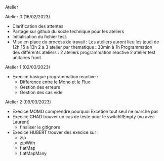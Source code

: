 Atelier  

Atelier 0 (16/02/2023)
-	Clarification des attentes
-	Partage sur github du socle technique pour les ateliers
- 	Initialisation du fichier test.
-	Mise en place du process de travail : 
  Les ateliers auront lieu les jeudi de 12h 15 a 13h
  2 a 3 atelier par thematique : 30min à 1h
  Programmation des différents ateliers :
	2 ateliers programmation reactive
	2 atelier test unitaires front 

Atelier 1 (02/03/2023)
-	Execice basique programmation reactive :
	- 	Difference entre le Mono et le Flux 
	-	Gestion des erreurs
	-	Gestion des cas vide

Atelier 2 (09/03/2023)
-	Execice MOMO comprendre pourquoi Excetion tout seul ne marche pas
-	Execice CHAD trouver un cas de teste pour le switchIfEmpty (vu avec Laurent)
	-	finaliser le gitIgnore
-	Execice HUBERT trouver des execice sur :
	-	zip
	-	zipWith
	-	flatMap
	-	flatMapMany